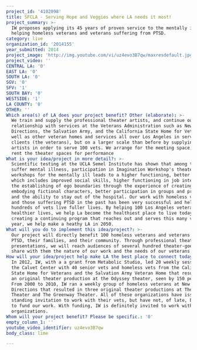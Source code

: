 ```yaml
---
project_id: '4102098'
title: SFCLA - Serving Hope and Veggies where LA needs it most!
project_summary: >-
  IW proposes applying its 45 years of proven service to the mentally ill to
  helping homeless veterans and veterans suffering from PTSD.
category: live
organization_id: '2014155'
year_submitted: 2014
project_image: 'http://img.youtube.com/vi/uz4evo3B7qw/maxresdefault.jpg'
project_video: ''
CENTRAL LA: '0'
EAST LA: '0'
SOUTH LA: '0'
SGV: '0'
SFV: '1'
SOUTH BAY: '0'
WESTSIDE: '1'
LA COUNTY: '0'
OTHER: ''
Which area(s) of LA does your project benefit? Other (elaborate): >-
  We train and supply the professional theater artists, and continue our 20 year
  relationship with services at the Veterans Administration such as New
  Directions, the Salvation Army, and the California State Home for Veterans, as
  well as other veteran homes and services all over Los Angeles in serving their
  clients (the veterans), but on a larger scale than before by supplying more
  artists in order to serve 100 vets. We arrange for the meeting space, and then
  rent the theater spaces for performance
What is your idea/project in more detail?: >-
  Scientific testing at the UCLA Semel Institute has shown that among those who
  suffer mental illness, participation in Imagination Workshop's theater
  workshops for the mentally ill leads to a higher functioning, better life,
  which includes improved social skills, higher functioning in job interviews,
  the establishing of ego boundaries through the experience of creating and
  embodying fictional characters, better participation in groups and programs,
  and the ability to stay out of the hospital. Our work with homeless veterans
  and those suffering PTSD in the past has been very successful and helped
  hundreds of vets live fuller lives. By helping 100 Los Angeles veterans live
  healthier lives, we help La become the healthiest place to live today. By
  creating a continuing program that reaches out and serves this many vets every
  year, we help make a heathy LA in 2050.
What will you do to implement this idea/project?: >-
  Our project will directly benefit 100 homeless veterans and veterans suffering
  PTSD, their families, and their community. Through professional theater
  presentations, we will reach audiences of several hundred theater-goers and
  share with them the nature of our work and the needs of our veterans.
How will your idea/project help make LA the best place to connect today? In LA2050?: >-
  In 2012, IW, with a a grant from Metabolic Studio, led 20 weekly sessions at
  the Calvet Center with 40 senior vets and homeless vets from the California
  State Home for Veterans and the Salvation Army Veteran Home that resulted in
  an original theater production at the Odyssey theater, seen by 150 people.
  From 2000 to 2010, IW ran a weekly group of homeless veterans at New
  Directions that resulted in three original theater productions at Theater
  Theater and The Greenway Theater. All of these organizations have issued IW a
  standing invitation to work with their vets, but have not, of late, been able
  to fund our work. With funding, IW is definitely invited to work with these
  organizations.
Whom will your project benefit? Please be specific.: '0'
empty_column_1: ''
youtube_video_identifier: uz4evo3B7qw
body_class: lime

---
```

